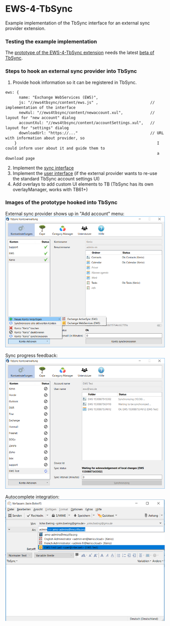 # EWS-4-TbSync
Example implementation of the TbSync interface for an external sync provider extension.

### Testing the example implementation

The [prototype of the EWS-4-TbSync extension](https://github.com/jobisoft/EWS-4-TbSync/releases) needs the latest [beta of TbSync](https://github.com/jobisoft/TbSync/releases).
 
### Steps to hook an external sync provider into TbSync

1. Provide hook information so it can be registered in TbSync.
```
ews: {
      name: "Exchange WebServices (EWS)", 
      js: "//ews4tbsync/content/ews.js" ,                       // implementation of the interface
      newXul: "//ews4tbsync/content/newaccount.xul",            // layout for "new account" dialog
      accountXul: "//ews4tbsync/content/accountSettings.xul",   // layout for "settings" dialog
      downloadUrl: "https://..."                                // URL with information about provider, so
    }                                                              I could inform user about it and guide them to
                                                                   a download page
```

2. Implement the [sync interface](https://github.com/jobisoft/EWS-4-TbSync/blob/v0.1/content/ews.js#L6-L327)
3. Implement the [user interface](https://github.com/jobisoft/EWS-4-TbSync/blob/v0.1/content/ews.js#L332-L525) (if the external provider wants to re-use the standard TbSync account settings UI)
4. Add overlays to add custom UI elements to TB (TbSync has its own overlayManager, works with TB61+)

### Images of the prototype hooked into TbSync

External sync provider shows up in "Add account" menu:
![image](https://github.com/jobisoft/EWS-4-TbSync/raw/master/img/add_account.png)

Sync progress feedback:
![image](https://github.com/jobisoft/EWS-4-TbSync/raw/master/img/sync_progress.png)

Autocomplete integration:
![image](https://github.com/jobisoft/EWS-4-TbSync/raw/master/img/autocomplete.png)

